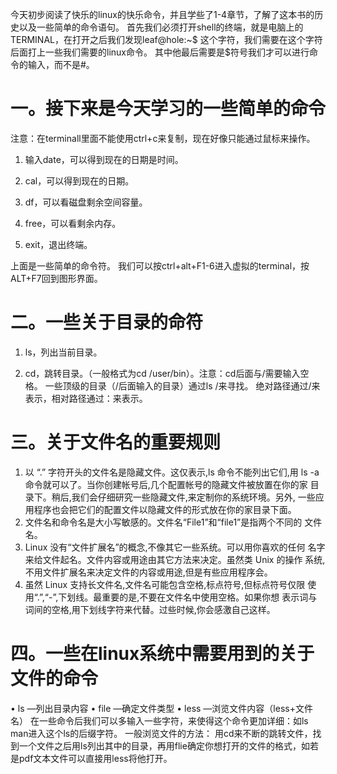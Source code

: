 今天初步阅读了快乐的linux的快乐命令，并且学些了1-4章节，了解了这本书的历史以及一些简单的命令语句。
首先我们必须打开shell的终端，就是电脑上的TERMINAL，在打开之后我们发现leaf@hole:~$ 这个字符，我们需要在这个字符后面打上一些我们需要的linux命令。
其中他最后需要是$符号我们才可以进行命令的输入，而不是#。

# 一。接下来是今天学习的一些简单的命令

注意：在terminall里面不能使用ctrl+c来复制，现在好像只能通过鼠标来操作。

1. 输入date，可以得到现在的日期是时间。

2. cal，可以得到现在的日期。

3. df，可以看磁盘剩余空间容量。

4. free，可以看剩余内存。

5. exit，退出终端。

上面是一些简单的命令符。
我们可以按ctrl+alt+F1-6进入虚拟的terminal，按ALT+F7回到图形界面。

# 二。一些关于目录的命符

1. ls，列出当前目录。

2. cd，跳转目录。（一般格式为cd /user/bin）。注意：cd后面与/需要输入空格。
一些顶级的目录（/后面输入的目录）通过ls /来寻找。
绝对路径通过/来表示，相对路径通过：来表示。

# 三。关于文件名的重要规则

1. 以 “.” 字符开头的文件名是隐藏文件。这仅表示,ls 命令不能列出它们,用 ls
-a 命令就可以了。当你创建帐号后,几个配置帐号的隐藏文件被放置在你的家
目录下。稍后,我们会仔细研究一些隐藏文件,来定制你的系统环境。另外,
一些应用程序也会把它们的配置文件以隐藏文件的形式放在你的家目录下面。
2. 文件名和命令名是大小写敏感的。文件名“File1”和“file1”是指两个不同的
文件名。
3. Linux 没有“文件扩展名”的概念,不像其它一些系统。可以用你喜欢的任何
名字来给文件起名。文件内容或用途由其它方法来决定。虽然类 Unix 的操作
系统,不用文件扩展名来决定文件的内容或用途,但是有些应用程序会。
4. 虽然 Linux 支持长文件名,文件名可能包含空格,标点符号,但标点符号仅限
使用“.”,“-”,下划线。最重要的是,不要在文件名中使用空格。如果你想
表示词与词间的空格,用下划线字符来代替。过些时候,你会感激自己这样。

# 四。一些在linux系统中需要用到的关于文件的命令

•  ls —列出目录内容
•  file —确定文件类型
•  less —浏览文件内容（less+文件名）
在一些命令后我们可以多输入一些字符，来使得这个命令更加详细：如ls man进入这个ls的后缀字符。
一般浏览文件的方法：
用cd来不断的跳转文件，找到一个文件之后用ls列出其中的目录，再用flie确定你想打开的文件的格式，如若是pdf文本文件可以直接用less将他打开。




